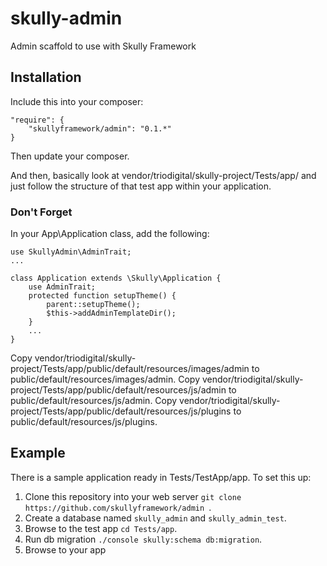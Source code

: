# skully-admin

Admin scaffold to use with Skully Framework

## Installation

Include this into your composer:

```
"require": {
    "skullyframework/admin": "0.1.*"
}
```

Then update your composer.

And then, basically look at vendor/triodigital/skully-project/Tests/app/ and just follow the structure of that test app within your application.

### Don't Forget ###
In your App\Application class, add the following:

```
use SkullyAdmin\AdminTrait;
...

class Application extends \Skully\Application {
    use AdminTrait;
    protected function setupTheme() {
        parent::setupTheme();
        $this->addAdminTemplateDir();
    }
    ...
}
```

Copy vendor/triodigital/skully-project/Tests/app/public/default/resources/images/admin to public/default/resources/images/admin.
Copy vendor/triodigital/skully-project/Tests/app/public/default/resources/js/admin to public/default/resources/js/admin.
Copy vendor/triodigital/skully-project/Tests/app/public/default/resources/js/plugins to public/default/resources/js/plugins.

## Example

There is a sample application ready in Tests/TestApp/app. To set this up:
1. Clone this repository into your web server ```git clone https://github.com/skullyframework/admin ```.
2. Create a database named `skully_admin` and `skully_admin_test`.
3. Browse to the test app ```cd Tests/app```.
4. Run db migration ```./console skully:schema db:migration```.
5. Browse to your app